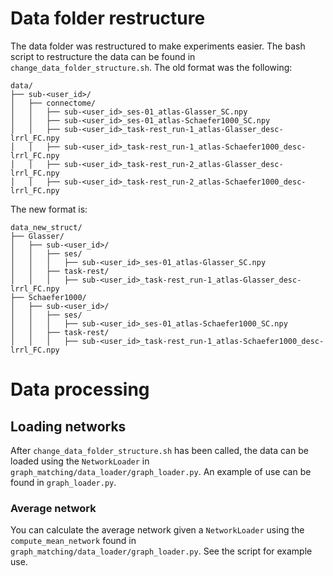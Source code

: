 

# Data folder restructure
The data folder was restructured to make experiments easier. The bash script to restructure the data can be found in `change_data_folder_structure.sh`. The old format was the following:

    data/
    ├── sub-<user_id>/
    │   ├── connectome/
    │   │   ├── sub-<user_id>_ses-01_atlas-Glasser_SC.npy
    │   │   ├── sub-<user_id>_ses-01_atlas-Schaefer1000_SC.npy
    │   │   ├── sub-<user_id>_task-rest_run-1_atlas-Glasser_desc-lrrl_FC.npy
    │   │   ├── sub-<user_id>_task-rest_run-1_atlas-Schaefer1000_desc-lrrl_FC.npy
    │   │   ├── sub-<user_id>_task-rest_run-2_atlas-Glasser_desc-lrrl_FC.npy
    │   │   ├── sub-<user_id>_task-rest_run-2_atlas-Schaefer1000_desc-lrrl_FC.npy


The new format is:

    data_new_struct/
    ├── Glasser/
    │   ├── sub-<user_id>/
    │   │   ├── ses/
    │   │   │   ├── sub-<user_id>_ses-01_atlas-Glasser_SC.npy
    │   │   ├── task-rest/
    │   │   │   ├── sub-<user_id>_task-rest_run-1_atlas-Glasser_desc-lrrl_FC.npy
    ├── Schaefer1000/
    │   ├── sub-<user_id>/
    │   │   ├── ses/
    │   │   │   ├── sub-<user_id>_ses-01_atlas-Schaefer1000_SC.npy
    │   │   ├── task-rest/
    │   │   │   ├── sub-<user_id>_task-rest_run-1_atlas-Schaefer1000_desc-lrrl_FC.npy


# Data processing

## Loading networks

After `change_data_folder_structure.sh` has been called, the data can be loaded using the `NetworkLoader` in `graph_matching/data_loader/graph_loader.py`. An example of use can be found in `graph_loader.py`.


### Average network
You can calculate the average network given a `NetworkLoader` using the `compute_mean_network` found in `graph_matching/data_loader/graph_loader.py`. See the script for example use.
